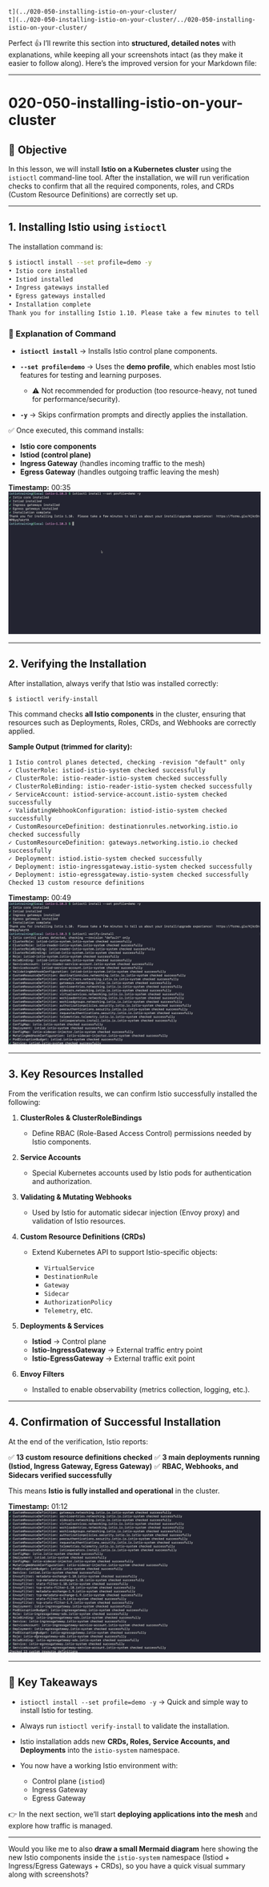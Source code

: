 
 ```
t](../020-050-installing-istio-on-your-cluster/
t](../020-050-installing-istio-on-your-cluster/../020-050-installing-istio-on-your-cluster/
```

Perfect 👍 I’ll rewrite this section into **structured, detailed notes** with explanations, while keeping all your screenshots intact (as they make it easier to follow along). Here’s the improved version for your Markdown file:

---

# 020-050-installing-istio-on-your-cluster

## 🎯 Objective

In this lesson, we will install **Istio on a Kubernetes cluster** using the `istioctl` command-line tool. After the installation, we will run verification checks to confirm that all the required components, roles, and CRDs (Custom Resource Definitions) are correctly set up.

---

## 1. Installing Istio using `istioctl`

The installation command is:

```bash
$ istioctl install --set profile=demo -y
• Istio core installed
• Istiod installed
• Ingress gateways installed
• Egress gateways installed
• Installation complete
Thank you for installing Istio 1.10. Please take a few minutes to tell us about your install/upgrade experience! https://forms.gle/KjkrDnMPByq/akrYA
```

### 🔎 Explanation of Command

* **`istioctl install`** → Installs Istio control plane components.
* **`--set profile=demo`** → Uses the **demo profile**, which enables most Istio features for testing and learning purposes.

  * ⚠️ Not recommended for production (too resource-heavy, not tuned for performance/security).
* **`-y`** → Skips confirmation prompts and directly applies the installation.

✅ Once executed, this command installs:

* **Istio core components**
* **Istiod (control plane)**
* **Ingress Gateway** (handles incoming traffic to the mesh)
* **Egress Gateway** (handles outgoing traffic leaving the mesh)

**Timestamp:** 00:35
![Screenshot](../020-050-installing-istio-on-your-cluster/00_35_395.png)

---

## 2. Verifying the Installation

After installation, always verify that Istio was installed correctly:

```bash
$ istioctl verify-install
```

This command checks **all Istio components** in the cluster, ensuring that resources such as Deployments, Roles, CRDs, and Webhooks are correctly applied.

**Sample Output (trimmed for clarity):**

```
1 Istio control planes detected, checking -revision "default" only
✓ ClusterRole: istiod-istio-system checked successfully
✓ ClusterRole: istio-reader-istio-system checked successfully
✓ ClusterRoleBinding: istio-reader-istio-system checked successfully
✓ ServiceAccount: istiod-service-account.istio-system checked successfully
✓ ValidatingWebhookConfiguration: istiod-istio-system checked successfully
✓ CustomResourceDefinition: destinationrules.networking.istio.io checked successfully
✓ CustomResourceDefinition: gateways.networking.istio.io checked successfully
✓ Deployment: istiod.istio-system checked successfully
✓ Deployment: istio-ingressgateway.istio-system checked successfully
✓ Deployment: istio-egressgateway.istio-system checked successfully
Checked 13 custom resource definitions
```

**Timestamp:** 00:49
![Screenshot](../020-050-installing-istio-on-your-cluster/00_49_290.png)

---

## 3. Key Resources Installed

From the verification results, we can confirm Istio successfully installed the following:

1. **ClusterRoles & ClusterRoleBindings**

   * Define RBAC (Role-Based Access Control) permissions needed by Istio components.

2. **Service Accounts**

   * Special Kubernetes accounts used by Istio pods for authentication and authorization.

3. **Validating & Mutating Webhooks**

   * Used by Istio for automatic sidecar injection (Envoy proxy) and validation of Istio resources.

4. **Custom Resource Definitions (CRDs)**

   * Extend Kubernetes API to support Istio-specific objects:

     * `VirtualService`
     * `DestinationRule`
     * `Gateway`
     * `Sidecar`
     * `AuthorizationPolicy`
     * `Telemetry`, etc.

5. **Deployments & Services**

   * **Istiod** → Control plane
   * **Istio-IngressGateway** → External traffic entry point
   * **Istio-EgressGateway** → External traffic exit point

6. **Envoy Filters**

   * Installed to enable observability (metrics collection, logging, etc.).

---

## 4. Confirmation of Successful Installation

At the end of the verification, Istio reports:

✅ **13 custom resource definitions checked**
✅ **3 main deployments running (Istiod, Ingress Gateway, Egress Gateway)**
✅ **RBAC, Webhooks, and Sidecars verified successfully**

This means **Istio is fully installed and operational** in the cluster.

**Timestamp:** 01:12
![Screenshot](../020-050-installing-istio-on-your-cluster/01_12_474.png)

---

## 🔑 Key Takeaways

* `istioctl install --set profile=demo -y` → Quick and simple way to install Istio for testing.
* Always run `istioctl verify-install` to validate the installation.
* Istio installation adds new **CRDs, Roles, Service Accounts, and Deployments** into the `istio-system` namespace.
* You now have a working Istio environment with:

  * Control plane (`istiod`)
  * Ingress Gateway
  * Egress Gateway

👉 In the next section, we’ll start **deploying applications into the mesh** and explore how traffic is managed.

---

Would you like me to also **draw a small Mermaid diagram** here showing the new Istio components inside the `istio-system` namespace (Istiod + Ingress/Egress Gateways + CRDs), so you have a quick visual summary along with screenshots?
